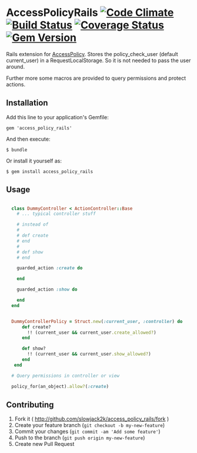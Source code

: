 # AccessPolicyRails [![Code Climate](https://codeclimate.com/github/slowjack2k/access_policy_rails.png)](https://codeclimate.com/github/slowjack2k/access_policy_rails) [![Build Status](https://travis-ci.org/slowjack2k/access_policy_rails.png?branch=master)](https://travis-ci.org/slowjack2k/access_policy_rails) [![Coverage Status](https://coveralls.io/repos/slowjack2k/access_policy_rails/badge.png?branch=master)](https://coveralls.io/r/slowjack2k/access_policy_rails?branch=master) [![Gem Version](https://badge.fury.io/rb/access_policy_rails.png)](http://badge.fury.io/rb/access_policy_rails)

Rails extension for [AccessPolicy](https://github.com/slowjack2k/access_policy). Stores the policy_check_user (default current_user)
in a RequestLocalStorage. So it is not needed to pass the user around.

Further more some macros are provided to query permissions and protect actions.

## Installation

Add this line to your application's Gemfile:

    gem 'access_policy_rails'

And then execute:

    $ bundle

Or install it yourself as:

    $ gem install access_policy_rails

## Usage

```ruby

  class DummyController < ActionController::Base
    # ... typical controller stuff

    # instead of
    #
    # def create
    # end
    #
    # def show
    # end

    guarded_action :create do

    end

    guarded_action :show do

    end
  end


  DummyControllerPolicy = Struct.new(:current_user, :controller) do
      def create?
        !! (current_user && current_user.create_allowed?)
      end

      def show?
        !! (current_user && current_user.show_allowed?)
      end
   end

  # Query permissions in controller or view

  policy_for(an_object).allow?(:create)

```



## Contributing

1. Fork it ( http://github.com/slowjack2k/access_policy_rails/fork )
2. Create your feature branch (`git checkout -b my-new-feature`)
3. Commit your changes (`git commit -am 'Add some feature'`)
4. Push to the branch (`git push origin my-new-feature`)
5. Create new Pull Request
